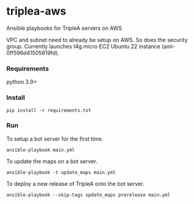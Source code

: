 # triplea-aws
Ansible playbooks for TripleA servers on AWS

VPC and subnet need to already be setup on AWS. So does the security group.
Currently launches t4g.micro EC2 Ubuntu 22 instance (ami-0ff596d41505819fd).


### Requirements
python 3.9+

### Install

```shell
pip install -r requirements.txt
```

### Run

To setup a bot server for the first time.

```shell
ansible-playbook main.yml
```

To update the maps on a bot server.

```shell
ansible-playbook -t update_maps main.yml
```

To deploy a new release of TripleA onto the bot server.

```shell
ansible-playbook --skip-tags update_maps prerelease main.yml
```
